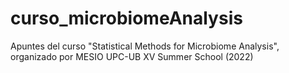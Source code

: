# curso_microbiomeAnalysis
Apuntes del curso "Statistical Methods for Microbiome Analysis", organizado por MESIO UPC-UB XV Summer School (2022)
